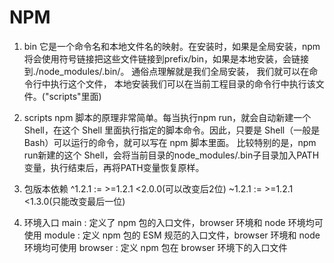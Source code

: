 # NPM
1. bin
它是一个命令名和本地文件名的映射。在安装时，如果是全局安装，npm将会使用符号链接把这些文件链接到prefix/bin，如果是本地安装，会链接到./node_modules/.bin/。
通俗点理解就是我们全局安装， 我们就可以在命令行中执行这个文件， 本地安装我们可以在当前工程目录的命令行中执行该文件。("scripts"里面)  

2. scripts 
npm 脚本的原理非常简单。每当执行npm run，就会自动新建一个 Shell，在这个 Shell 里面执行指定的脚本命令。因此，只要是 Shell（一般是 Bash）可以运行的命令，就可以写在 npm 脚本里面。
比较特别的是，npm run新建的这个 Shell，会将当前目录的node_modules/.bin子目录加入PATH变量，执行结束后，再将PATH变量恢复原样。    

3. 包版本依赖
^1.2.1 := >=1.2.1 <2.0.0(可以改变后2位)
~1.2.1 := >=1.2.1 <1.3.0(只能改变最后一位)

4. 环境入口
main : 定义了 npm 包的入口文件，browser 环境和 node 环境均可使用
module : 定义 npm 包的 ESM 规范的入口文件，browser 环境和 node 环境均可使用
browser : 定义 npm 包在 browser 环境下的入口文件